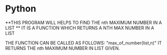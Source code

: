 # Python
**THIS PROGRAM WILL HELPS TO FIND THE nth MAXIMUM NUMBER IN A LIST 
**
IT IS A FUNCTION WHICH RETURNS A NTH MAX NUMBER IN A LIST

THE FUNCTION CAN BE CALLED AS FOLLOWS:
              "max_of_number(list,n)"
              IT RETURNS THE nth MAXIMUM NUMBER IN LIST GIVEN.
